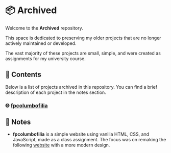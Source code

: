 # 📦 Archived

Welcome to the **Archived** repository.

This space is dedicated to preserving my older projects that are no longer actively maintained or developed.

The vast majority of these projects are small, simple, and were created as assignments for my university course.

## 📂 Contents

Below is a list of projects archived in this repository.
You can find a brief description of each project in the notes section.

### 🌐 [fpcolumbofilia](https://github.com/dinismyroshnyk/Archived/fpcolumbofilia)

## 📝 Notes

- **fpcolumbofilia** is a simple website using vanilla HTML, CSS, and JavaScript, made as a class assignment. The focus was on remaking the following [website](http://www.fpcolumbofilia.pt/) with a more modern design.